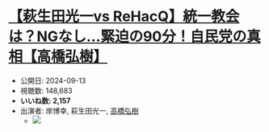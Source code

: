 # [【萩生田光一vs ReHacQ】統一教会は？NGなし…緊迫の90分！自民党の真相【高橋弘樹】](https://www.youtube.com/watch?v=NoLfUKUfEvU)
-   公開日: 2024-09-13
-   視聴数: 148,683
-   **いいね数: 2,157**
-   出演者: 岸博幸, 萩生田光一, [高橋弘樹](/rehacq_fan/people/高橋弘樹 "wikilink")
    - [![](https://img.youtube.com/vi/NoLfUKUfEvU/hqdefault.jpg)](https://www.youtube.com/watch?v=NoLfUKUfEvU)
